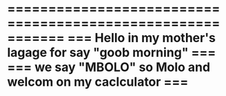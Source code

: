 ===========================================================
=== Hello in my mother's lagage for say "goob morning"  ===
=== we say "MBOLO" so Molo and welcom on my caclculator ===
===========================================================



